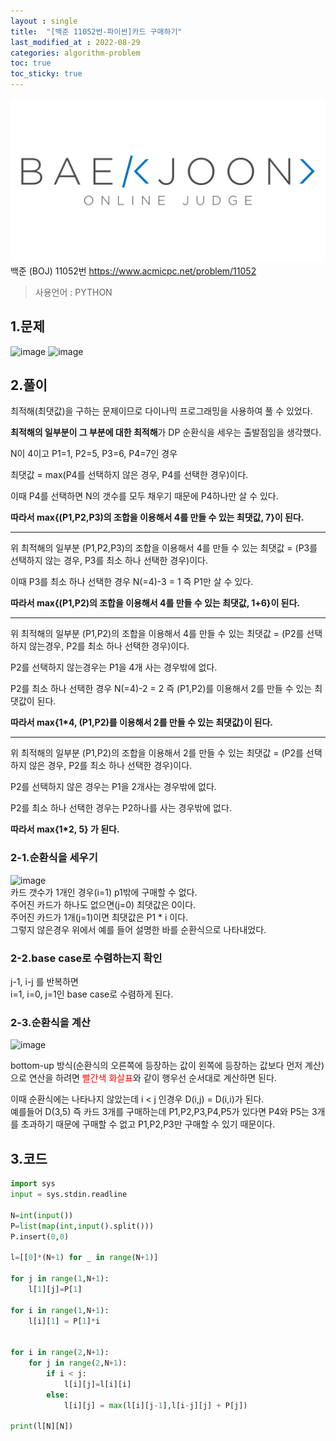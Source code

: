 ```yaml
---
layout : single
title:  "[백준 11052번-파이썬]카드 구매하기"
last_modified_at : 2022-08-29
categories: algorithm-problem
toc: true
toc_sticky: true
---
```

<center><img src="/img/boj/boj-logo.png"></center>
백준 (BOJ) 11052번  
<a href="https://www.acmicpc.net/problem/11052">https://www.acmicpc.net/problem/11052</a>

> 사용언어 : PYTHON

## 1.문제  
![image](https://user-images.githubusercontent.com/80660585/187147716-ea795c9a-bf99-4868-8ecd-5bf4959f8fb2.png)
![image](https://user-images.githubusercontent.com/80660585/187147832-63cf3f65-79f3-47eb-b967-fcb6ca618fe9.png)



## 2.풀이  
최적해(최댓값)을 구하는 문제이므로 다이나믹 프로그래밍을 사용하여 풀 수 있었다.  

**최적해의 일부분이 그 부분에 대한 최적해**가 DP 순환식을 세우는 출발점임을 생각했다.  

N이 4이고 P1=1, P2=5, P3=6, P4=7인 경우  

최댓값 = max(P4를 선택하지 않은 경우, P4를 선택한 경우)이다.  

이때 P4를 선택하면 N의 갯수를 모두 채우기 때문에 P4하나만 살 수 있다.  

**따라서 max{(P1,P2,P3)의 조합을 이용해서 4를 만들 수 있는 최댓값, 7}이 된다.**  

----

위 최적해의 일부분 (P1,P2,P3)의 조합을 이용해서 4를 만들 수 있는 최댓값 = (P3를 선택하지 않는 경우, P3를 최소 하나 선택한 경우)이다.  

이때 P3를 최소 하나 선택한 경우 N(=4)-3 = 1 즉 P1만 살 수 있다.  

**따라서 max{(P1,P2)의 조합을 이용해서 4를 만들 수 있는 최댓값, 1+6}이 된다.**  

----

위 최적해의 일부분 (P1,P2)의 조합을 이용해서 4를 만들 수 있는 최댓값 = (P2를 선택하지 않는경우, P2를 최소 하나 선택한 경우)이다.  

P2를 선택하지 않는경우는 P1을 4개 사는 경우밖에 없다.  

P2를 최소 하나 선택한 경우 N(=4)-2 = 2 즉 (P1,P2)를 이용해서 2를 만들 수 있는 최댓값이 된다.  

**따라서 max{1*4, (P1,P2)를 이용해서 2를 만들 수 있는 최댓값}이 된다.**  

----

위 최적해의 일부분 (P1,P2)의 조합을 이용해서 2를 만들 수 있는 최댓값 = (P2를 선택하지 않은 경우, P2를 최소 하나 선택한 경우)이다.  

P2를 선택하지 않은 경우는 P1을 2개사는 경우밖에 없다.  

P2를 최소 하나 선택한 경우는 P2하나를 사는 경우밖에 없다.  

**따라서 max{1*2, 5} 가 된다.**


### 2-1.순환식을 세우기  
![image](https://user-images.githubusercontent.com/80660585/187163042-135181a5-4bae-4e1b-aea4-f48a626dbad5.png)  
카드 갯수가 1개인 경우(i=1) p1밖에 구매할 수 없다.    
주어진 카드가 하나도 없으면(j=0) 최댓값은 0이다.  
주어진 카드가 1개(j=1)이면 최댓값은 P1 * i 이다.  
그렇지 않은경우 위에서 예를 들어 설명한 바를 순환식으로 나타내었다.  

### 2-2.base case로 수렴하는지 확인
j-1, i-j 를 반복하면  
i=1, i=0, j=1인 base case로 수렴하게 된다.  

### 2-3.순환식을 계산

![image](https://user-images.githubusercontent.com/80660585/187165817-5256c5ef-2495-43a6-8c1d-93f4bf04c473.png)  

bottom-up 방식(순환식의 오른쪽에 등장하는 값이 왼쪽에 등장하는 값보다 먼저 계산)으로 연산을 하려면 <span style="color:red">빨간색 화살표</span>와 같이 행우선 순서대로 계산하면 된다.  

이때 순환식에는 나타나지 않았는데 i < j 인경우 D(i,j) = D(i,i)가 된다.  
예를들어 D(3,5) 즉 카드 3개를 구매하는데 P1,P2,P3,P4,P5가 있다면 P4와 P5는 3개를 초과하기 때문에 구매할 수 없고 P1,P2,P3만 구매할 수 있기 때문이다.  


## 3.코드

```python
import sys
input = sys.stdin.readline

N=int(input())
P=list(map(int,input().split()))
P.insert(0,0)

l=[[0]*(N+1) for _ in range(N+1)]

for j in range(1,N+1):
    l[1][j]=P[1]

for i in range(1,N+1):
    l[i][1] = P[1]*i


for i in range(2,N+1):
    for j in range(2,N+1):
        if i < j:
            l[i][j]=l[i][i]
        else:
            l[i][j] = max(l[i][j-1],l[i-j][j] + P[j])

print(l[N][N])
```



